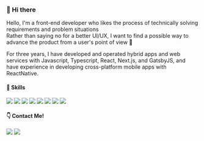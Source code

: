 ### 👋 Hi there 

Hello, I'm a front-end developer who likes the process of technically solving requirements and problem situations <br/>
Rather than saying no for a better UI/UX, I want to find a possible way to advance the product from a user's point of view 💜

For three years, I have developed and operated hybrid apps and web services with Javascript, Typescript, React, Next.js, and GatsbyJS, and have experience in developing cross-platform mobile apps with ReactNative.

#### 💪 Skills
<p>
  <img src="https://img.shields.io/badge/javascript-%23323330.svg?style=for-the-badge&logo=javascript&logoColor=%23F7DF1E"/>
  <img src="https://img.shields.io/badge/typescript-%23007ACC.svg?style=for-the-badge&logo=typescript&logoColor=white"/>
  <img src="https://img.shields.io/badge/react-%2320232a.svg?style=for-the-badge&logo=react&logoColor=%2361DAFB"/>
  <img src="https://img.shields.io/badge/Next-black?style=for-the-badge&logo=next.js&logoColor=white"/>
  <img src="https://img.shields.io/badge/Gatsby-%23663399.svg?style=for-the-badge&logo=gatsby&logoColor=white"/>
  <img src="https://img.shields.io/badge/react_native-%2320232a.svg?style=for-the-badge&logo=react&logoColor=%2361DAFB"/>
  <img src="https://img.shields.io/badge/redux-%23593d88.svg?style=for-the-badge&logo=redux&logoColor=white"/>
  <img src="https://img.shields.io/badge/recoil-%23323330.svg?style=for-the-badge"/>
</p>

#### 👇 Contact Me!
<p>
  <a href="mailto:giveu051@gmail.com" target="_blank"><img src="https://img.shields.io/badge/giveu051@gmail.com-EA4335?style=for-the-badge&logo=Gmail&logoColor=white"/></a>
  <a href="https://www.linkedin.com/in/give-u/" target="_blank"><img src="https://img.shields.io/badge/give_u-0A66C2?style=for-the-badge&logo=Linkedin&logoColor=white"/></a>
</p>
